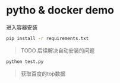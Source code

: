 # pytho & docker demo

进入容器安装

``` sh
pip install -r requirements.txt
```

> TODO 后续解决自动安装的问题

``` sh
python test.py
```

> 获取百度的top数据
